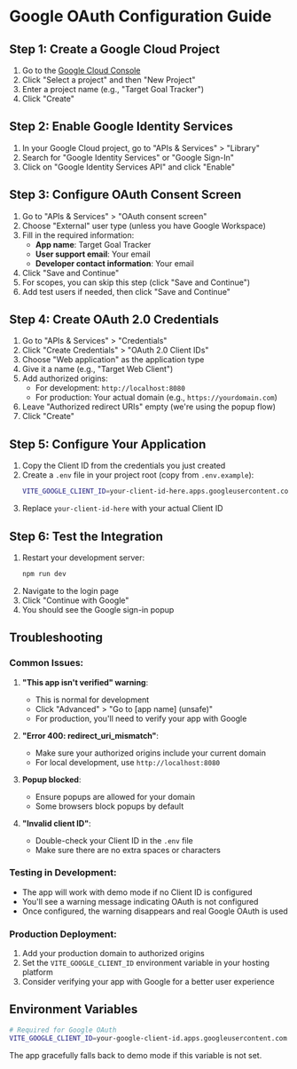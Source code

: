 # Google OAuth Configuration Guide

## Step 1: Create a Google Cloud Project

1. Go to the [Google Cloud Console](https://console.cloud.google.com/)
2. Click "Select a project" and then "New Project"
3. Enter a project name (e.g., "Target Goal Tracker")
4. Click "Create"

## Step 2: Enable Google Identity Services

1. In your Google Cloud project, go to "APIs & Services" > "Library"
2. Search for "Google Identity Services" or "Google Sign-In"
3. Click on "Google Identity Services API" and click "Enable"

## Step 3: Configure OAuth Consent Screen

1. Go to "APIs & Services" > "OAuth consent screen"
2. Choose "External" user type (unless you have Google Workspace)
3. Fill in the required information:
   - **App name**: Target Goal Tracker
   - **User support email**: Your email
   - **Developer contact information**: Your email
4. Click "Save and Continue"
5. For scopes, you can skip this step (click "Save and Continue")
6. Add test users if needed, then click "Save and Continue"

## Step 4: Create OAuth 2.0 Credentials

1. Go to "APIs & Services" > "Credentials"
2. Click "Create Credentials" > "OAuth 2.0 Client IDs"
3. Choose "Web application" as the application type
4. Give it a name (e.g., "Target Web Client")
5. Add authorized origins:
   - For development: `http://localhost:8080`
   - For production: Your actual domain (e.g., `https://yourdomain.com`)
6. Leave "Authorized redirect URIs" empty (we're using the popup flow)
7. Click "Create"

## Step 5: Configure Your Application

1. Copy the Client ID from the credentials you just created
2. Create a `.env` file in your project root (copy from `.env.example`):
   ```bash
   VITE_GOOGLE_CLIENT_ID=your-client-id-here.apps.googleusercontent.com
   ```
3. Replace `your-client-id-here` with your actual Client ID

## Step 6: Test the Integration

1. Restart your development server:
   ```bash
   npm run dev
   ```
2. Navigate to the login page
3. Click "Continue with Google"
4. You should see the Google sign-in popup

## Troubleshooting

### Common Issues:

1. **"This app isn't verified" warning**:

   - This is normal for development
   - Click "Advanced" > "Go to [app name] (unsafe)"
   - For production, you'll need to verify your app with Google

2. **"Error 400: redirect_uri_mismatch"**:

   - Make sure your authorized origins include your current domain
   - For local development, use `http://localhost:8080`

3. **Popup blocked**:

   - Ensure popups are allowed for your domain
   - Some browsers block popups by default

4. **"Invalid client ID"**:
   - Double-check your Client ID in the `.env` file
   - Make sure there are no extra spaces or characters

### Testing in Development:

- The app will work with demo mode if no Client ID is configured
- You'll see a warning message indicating OAuth is not configured
- Once configured, the warning disappears and real Google OAuth is used

### Production Deployment:

1. Add your production domain to authorized origins
2. Set the `VITE_GOOGLE_CLIENT_ID` environment variable in your hosting platform
3. Consider verifying your app with Google for a better user experience

## Environment Variables

```bash
# Required for Google OAuth
VITE_GOOGLE_CLIENT_ID=your-google-client-id.apps.googleusercontent.com
```

The app gracefully falls back to demo mode if this variable is not set.
